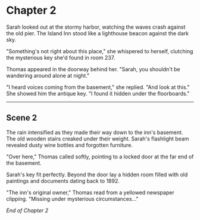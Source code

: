 # Chapter 2

Sarah looked out at the stormy harbor, watching the waves crash against the old pier. The Island Inn stood like a lighthouse beacon against the dark sky.

"Something's not right about this place," she whispered to herself, clutching the mysterious key she'd found in room 237.

Thomas appeared in the doorway behind her. "Sarah, you shouldn't be wandering around alone at night."

"I heard voices coming from the basement," she replied. "And look at this." She showed him the antique key. "I found it hidden under the floorboards."

---

## Scene 2  

The rain intensified as they made their way down to the inn's basement. The old wooden stairs creaked under their weight. Sarah's flashlight beam revealed dusty wine bottles and forgotten furniture.

"Over here," Thomas called softly, pointing to a locked door at the far end of the basement.

Sarah's key fit perfectly. Beyond the door lay a hidden room filled with old paintings and documents dating back to 1892.

"The inn's original owner," Thomas read from a yellowed newspaper clipping. "Missing under mysterious circumstances..."

*End of Chapter 2*
